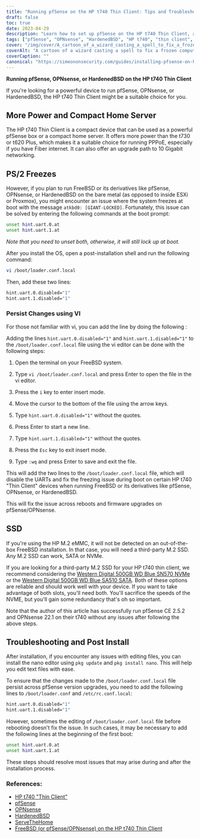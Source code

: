 ```yaml
---
title: "Running pfSense on the HP t740 Thin Client: Tips and Troubleshooting Guide"
draft: false
toc: true
date: 2023-04-29
description: "Learn how to set up pfSense on the HP t740 Thin Client, and how to troubleshoot potential issues like freezing and SSD detection problems."
tags: ["pfSense", "OPNsense", "HardenedBSD", "HP t740", "thin client", "home server", "PPPoE", "FreeBSD", "boot prompt", "loader.conf.local", "nano editor", "SSD detection", "M.2 SSD", "Western Digital", "troubleshooting", "post-installation", "UART", "ESXi", "Proxmox"]
cover: "/img/cover/A_cartoon_of_a_wizard_casting_a_spell_to_fix_a_frozen_computer.png"
coverAlt: "A cartoon of a wizard casting a spell to fix a frozen computer, with a speech bubble saying Problem Solved"
coverCaption: ""
canonical: "https://simeononsecurity.com/guides/installing-pfsense-on-hp-t740-thin-client/"
---
```

**Running pfSense, OPNsense, or HardenedBSD on the HP t740 Thin Client**

If you're looking for a powerful device to run pfSense, OPNsense, or HardenedBSD, the HP t740 Thin Client might be a suitable choice for you. 

## More Power and Compact Home Server

The HP t740 Thin Client is a compact device that can be used as a powerful pfSense box or a compact home server. It offers more power than the t730 or t620 Plus, which makes it a suitable choice for running PPPoE, especially if you have Fiber internet. It can also offer an upgrade path to 10 Gigabit networking. 

## PS/2 Freezes

However, if you plan to run FreeBSD or its derivatives like pfSense, OPNsense, or HardenedBSD on the bare metal (as opposed to inside ESXi or Proxmox), you might encounter an issue where the system freezes at boot with the message `atkbd0: [GIANT-LOCKED]`. Fortunately, this issue can be solved by entering the following commands at the boot prompt:

```bash
unset hint.uart.0.at
unset hint.uart.1.at
```

*Note that you need to unset both, otherwise, it will still lock up at boot.*

After you install the OS, open a post-installation shell and run the following command:

```bash
vi /boot/loader.conf.local
```
Then, add these two lines:
```bash
hint.uart.0.disabled="1"
hint.uart.1.disabled="1"
```

### Persist Changes using VI
For those not familiar with vi, you can add the line by doing the following :

Adding the lines `hint.uart.0.disabled="1"` and `hint.uart.1.disabled="1"` to the `/boot/loader.conf.local` file using the vi editor can be done with the following steps:

1. Open the terminal on your FreeBSD system.

2. Type `vi /boot/loader.conf.local` and press Enter to open the file in the vi editor.

3. Press the `i` key to enter insert mode.

4. Move the cursor to the bottom of the file using the arrow keys.

5. Type `hint.uart.0.disabled="1"` without the quotes.

6. Press Enter to start a new line.

7. Type `hint.uart.1.disabled="1"` without the quotes.

8. Press the `Esc` key to exit insert mode.

9. Type `:wq` and press Enter to save and exit the file.

This will add the two lines to the `/boot/loader.conf.local` file, which will disable the UARTs and fix the freezing issue during boot on certain HP t740 "Thin Client" devices when running FreeBSD or its derivatives like pfSense, OPNsense, or HardenedBSD.

This will fix the issue across reboots and firmware upgrades on pfSense/OPNsense. 

## SSD

If you're using the HP M.2 eMMC, it will not be detected on an out-of-the-box FreeBSD installation. In that case, you will need a third-party M.2 SSD. Any M.2 SSD can work, SATA or NVMe. 

If you are looking for a third-party M.2 SSD for your HP t740 thin client, we recommend considering the [Western Digital 500GB WD Blue SN570 NVMe](https://amzn.to/44bFCBk) or the [Western Digital 500GB WD Blue SA510 SATA](https://amzn.to/3AEbd0V). Both of these options are reliable and should work well with your device. If you want to take advantage of both slots, you'll need both. You'll sacrifice the speeds of the NVME, but you'll gain some redundancy that's oh so important.

Note that the author of this article has successfully run pfSense CE 2.5.2 and OPNsense 22.1 on their t740 without any issues after following the above steps. 

## Troubleshooting and Post Install

After installation, if you encounter any issues with editing files, you can install the nano editor using `pkg update` and `pkg install nano`. This will help you edit text files with ease.

To ensure that the changes made to the `/boot/loader.conf.local` file persist across pfSense version upgrades, you need to add the following lines to `/boot/loader.conf` and `/etc/rc.conf.local`: 
```bash
hint.uart.0.disabled="1"
hint.uart.1.disabled="1"
```

However, sometimes the editing of `/boot/loader.conf.local` file before rebooting doesn't fix the issue. In such cases, it may be necessary to add the following lines at the beginning of the first boot:

```bash
unset hint.uart.0.at
unset hint.uart.1.at
```

These steps should resolve most issues that may arise during and after the installation process.

### References:
- [HP t740 "Thin Client"](https://www8.hp.com/us/en/thin-clients/t740.html)
- [pfSense](https://www.pfsense.org/)
- [OPNsense](https://opnsense.org/)
- [HardenedBSD](https://hardenedbsd.org/)
- [ServeTheHome](https://www.servethehome.com/hp-t740-thin-client-review/)
- [FreeBSD (or pfSense/OPNsense) on the HP t740 Thin Client](https://www.neelc.org/posts/hp-t740-freebsd/)